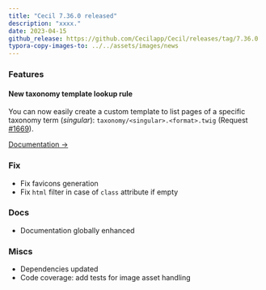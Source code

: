 ```yaml
---
title: "Cecil 7.36.0 released"
description: "xxxx."
date: 2023-04-15
github_release: https://github.com/Cecilapp/Cecil/releases/tag/7.36.0
typora-copy-images-to: ../../assets/images/news
---
```


### Features

#### New taxonomy template lookup rule

You can now easily create a custom template to list pages of a specific taxonomy term (_singular_): `taxonomy/<singular>.<format>.twig` (Request [#1669](https://github.com/Cecilapp/Cecil/issues/1669)).

[Documentation →](/documentation/templates/#type-term)

### Fix

- Fix favicons generation
- Fix `html` filter in case of `class` attribute if empty

### Docs

- Documentation globally enhanced

### Miscs

- Dependencies updated
- Code coverage: add tests for image asset handling

